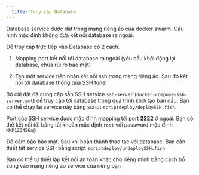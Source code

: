 ```yaml
---
  title: Truy cập Database
---
```


Database service được đặt trong mạng riêng ảo của docker swarm. Cấu hình mặc định không đưa kết nối database ra ngoài.

Để truy cập trực tiếp vào Database có 2 cách.

1. Mapping port kết nối tới database ra ngoài (yêu cầu khởi động lại database, chứa rủi ro bảo mật)

2. Tạo một service tiếp nhận kết nối ssh trong mạng riêng ảo. Sau đó kết nối tới database thông qua SSH tunel

  Bộ cài đặt đã cung cấp sẵn SSH service `ssh-server` (`docker-compose-ssh-server.yml`) để truy cập tới database trong quá trình khởi tạo ban đầu. Bạn có thể chạy lại service này bằng script `scriptdeploy/deploySSH.fish`.

  Port của SSH service được mặc định mapping tới port **2222** ở ngoài. Bạn có thể kết nối tới bằng tài khoản mặc định `root` với password mặc định `MKP123456a@`

  Để đảm bảo bảo mật. Sau khi hoàn thành thao tác với database. Bạn cần thiết tắt service SSH bằng script `scriptdeploy/undeploySSH.fish`

Bạn có thể tự thiết lập kết nối an toàn khác cho riêng mình bằng cách bổ sung vào mạng riêng ảo service của riêng bạn
